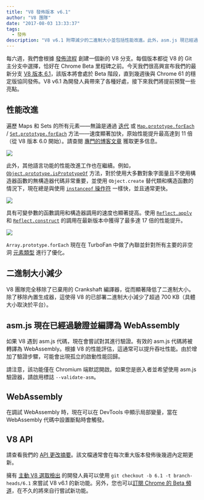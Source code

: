 ```yaml
---
title: "V8 發佈版本 v6.1"
author: "V8 團隊"
date: "2017-08-03 13:33:37"
tags: 
  - 發佈
description: "V8 v6.1 附帶減少的二進制大小並包括性能改進。此外，asm.js 現已經過驗證並編譯為 WebAssembly。"
---
```

每六週，我們會根據 [發佈流程](/docs/release-process) 創建一個新的 V8 分支。每個版本都從 V8 的 Git 主分支中選擇，恰好在 Chrome Beta 里程碑之前。今天我們很高興宣布我們的最新分支 [V8 版本 6.1](https://chromium.googlesource.com/v8/v8.git/+log/branch-heads/6.1)，該版本將會處於 Beta 階段，直到幾週後與 Chrome 61 的穩定版協同發佈。V8 v6.1 為開發人員帶來了各種好處，接下來我們將提前預覽一些亮點。

<!--truncate-->
## 性能改進

遍歷 Maps 和 Sets 的所有元素——無論是通過 [迭代](http://exploringjs.com/es6/ch_iteration.html) 或 [`Map.prototype.forEach`](https://developer.mozilla.org/en-US/docs/Web/JavaScript/Reference/Global_Objects/Map/forEach) / [`Set.prototype.forEach`](https://developer.mozilla.org/en-US/docs/Web/JavaScript/Reference/Global_Objects/Set/forEach) 方法——速度顯著加快，原始性能提升最高達到 11 倍（從 V8 版本 6.0 開始）。請查閱 [專門的博客文章](https://benediktmeurer.de/2017/07/14/faster-collection-iterators/) 獲取更多信息。

![](/_img/v8-release-61/iterating-collections.svg)

此外，其他語言功能的性能改進工作也在繼續。例如，[`Object.prototype.isPrototypeOf`](https://developer.mozilla.org/en-US/docs/Web/JavaScript/Reference/Global_Objects/Object/isPrototypeOf) 方法，對於使用大多數對象字面量且不使用構造器函數的無構造器代碼非常重要，並使用 `Object.create` 替代類和構造函數的情況下，現在總是與使用 [`instanceof` 操作符](https://developer.mozilla.org/en-US/docs/Web/JavaScript/Reference/Operators/instanceof) 一樣快，並且通常更快。

![](/_img/v8-release-61/checking-prototype.svg)

具有可變參數的函數調用和構造器調用的速度也顯著提高。使用 [`Reflect.apply`](https://developer.mozilla.org/en-US/docs/Web/JavaScript/Reference/Global_Objects/Reflect/apply) 和 [`Reflect.construct`](https://developer.mozilla.org/en-US/docs/Web/JavaScript/Reference/Global_Objects/Reflect/construct) 的調用在最新版本中獲得了最多達 17 倍的性能提升。

![](/_img/v8-release-61/call-construct.svg)

`Array.prototype.forEach` 現在在 TurboFan 中做了內聯並針對所有主要的非空洞 [元素類型](/blog/elements-kinds) 進行了優化。

## 二進制大小減少

V8 團隊完全移除了已棄用的 Crankshaft 編譯器，從而顯著降低了二進制大小。除了移除內置生成器，這使得 V8 的已部署二進制大小減少了超過 700 KB（具體大小取決於平台）。

## asm.js 現在已經過驗證並編譯為 WebAssembly

如果 V8 遇到 asm.js 代碼，現在會嘗試對其進行驗證。有效的 asm.js 代碼將被轉譯為 WebAssembly。根據 V8 的性能評估，這通常可以提升吞吐性能。由於增加了驗證步驟，可能會出現孤立的啟動性能回歸。

請注意，該功能僅在 Chromium 端默認開啟。如果您是嵌入者並希望使用 asm.js 驗證器，請啟用標誌 `--validate-asm`。

## WebAssembly

在調試 WebAssembly 時，現在可以在 DevTools 中顯示局部變量，當在 WebAssembly 代碼中設置斷點時會觸發。

## V8 API

請查看我們的 [API 更改摘要](https://docs.google.com/document/d/1g8JFi8T_oAE_7uAri7Njtig7fKaPDfotU6huOa1alds/edit)。該文檔通常會在每次重大版本發佈後幾週內定期更新。

擁有 [主動 V8 選取檢出](/docs/source-code#using-git) 的開發人員可以使用 `git checkout -b 6.1 -t branch-heads/6.1` 來嘗試 V8 v6.1 的新功能。另外，您也可以[訂閱 Chrome 的 Beta 頻道](https://www.google.com/chrome/browser/beta.html)，在不久的將來自行嘗試新功能。
